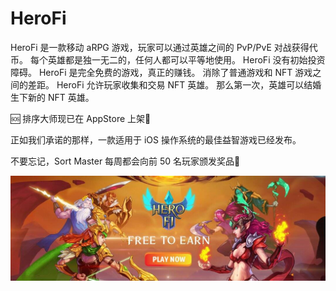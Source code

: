 # HeroFi

HeroFi 是一款移动 aRPG 游戏，玩家可以通过英雄之间的 PvP/PvE 对战获得代币。
每个英雄都是独一无二的，任何人都可以平等地使用。
HeroFi 没有初始投资障碍。 HeroFi 是完全免费的游戏，真正的赚钱。 消除了普通游戏和 NFT 游戏之间的差距。
HeroFi 允许玩家收集和交易 NFT 英雄。 那么第一次，英雄可以结婚生下新的 NFT 英雄。

🆘 排序大师现已在 AppStore 上架🎊

正如我们承诺的那样，一款适用于 iOS 操作系统的最佳益智游戏已经发布。

不要忘记，Sort Master 每周都会向前 50 名玩家颁发奖品🎉

![1080x360](1080x360.jpg)
